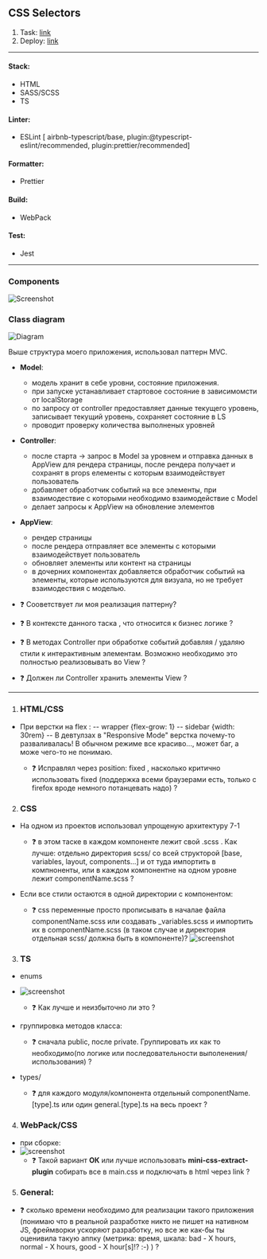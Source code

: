 ## CSS Selectors

1. Task: [link](https://github.com/rolling-scopes-school/tasks/blob/master/tasks/rs-css.md)
2. Deploy: [link](https://rolling-scopes-school.github.io/geominerr-JSFE2023Q1/rss-css-selectors/)

---

#### Stack:

   - HTML
   - SASS/SCSS
   - TS

#### Linter:

   - ESLint [ airbnb-typescript/base, plugin:@typescript-eslint/recommended, plugin:prettier/recommended]

#### Formatter:

   - Prettier

#### Build:

   - WebPack

#### Test:

   - Jest

---

### Components

![Screenshot](assets/screenshot-deploy.png)

### Class diagram

![Diagram](assets/app-class-diagram.png)

Выше структура моего приложения, использовал паттерн MVC.
   - **Model**:
     - модель хранит в себе уровни, состояние приложения.
     - при запуске устанавливает стартовое состояние в зависимомсти от localStorage
     - по запросу от controller предоставляет данные текущего уровень, записывает текущий уровень, сохраняет состояние в LS
     - проводит проверку количества выполненых уровней
   - **Controller**:
     - после старта -> запрос в Model за уровнем и отправка данных в AppView для рендера страницы, после рендера получает и сохранят в props елементы с которым взаимодействует пользователь
     - добавляет обработчик событий на все элементы, при взаимодествие с которыми необходимо взаимодействие с Model
     - делает запросы к AppView на обновление элементов
   - **AppView**:
     - рендер страницы
     - после рендера отправляет все элементы с которыми взаимодействует пользователь
     - обновляет элементы или контент на страницы
     - в дочерних компонентах добавляется обработчик событий на элементы, которые используются для визуала, но не требует взаимодествия с моделью.

- ❓ Сооветствует ли моя реализация паттерну?
- ❓ В контексте данного таска , что относится к бизнес логике ?
- ❓ В методах Controller при обработке событий добавляя / удаляю стили к интерактивным элементам. Возможно необходимо это полностью реализовывать во View ?
- ❓ Должен ли Controller хранить элементы View ?

---

1. ### HTML/СSS

- При верстки на flex :
  -- wrapper {flex-grow: 1}
  -- sidebar {width: 30rem}
  -- В девтулзах в "Responsive Mode" верстка почему-то разваливалась! В обычном режиме все красиво..., может баг, а може чего-то не понимаю.

  - ❓ Исправлял через position: fixed , насколько критично использовать fixed (поддержка всеми браузерами есть, только c firefox вроде немного потанцевать надо) ?

2. ### CSS

- На одном из проектов использовал упрощеную архитектуру 7-1

  - ❓ в этом таске в каждом компоненте лежит свой .scss . Как лучше: отдельно директория scss/ со всей структорой [base, variables, layout, components...] и от туда импортить в компноненты, или в каждом компонентне на одном уровне лежит componentName.scss ?

- Если все стили остаются в одной директории с компонентом:

  - ❓ сss переменные просто прописывать в началае файла componentName.scss или создавать \_variables.scss и импортить их в componentName.scss (в таком случае и директория отдельная scss/ должна быть в компоненте)?
        ![screenshot](assets/screenshot-css-variables.png)

3. ### TS

- enums
- ![screenshot](assets/screenshot-ts-enum-tags.png)

  - ❓ Как лучше и неизбыточно ли это ?

- группировка методов класса:

  - ❓ сначала public, после private. Группировать их как то необходимо(по логике или последовательности выполенения/использования) ?

- types/

  - ❓ для каждого модуля/компонента отдельный componentName.\[type].ts или один general.\[type].ts на весь проект ?

4. ### WebPack/СSS

- при сборке:
- ![screenshot](assets/screenshot-webpack-css.png)
  - ❓ Такой вариант **ОК** или лучше использовать **mini-css-extract-plugin** собирать все в main.css и подключать в html через link ?

5. ### General:

- ❓ сколько времени необходимо для реализации такого приложения (понимаю что в реальной разработке никто не пишет на нативном JS, фреймворки ускоряют разработку, но все же как-бы ты оценивила такую аппку (метрика: время, шкала: bad - X hours, normal - X hours, good - X hour\[s]!? :-\) ) ?

